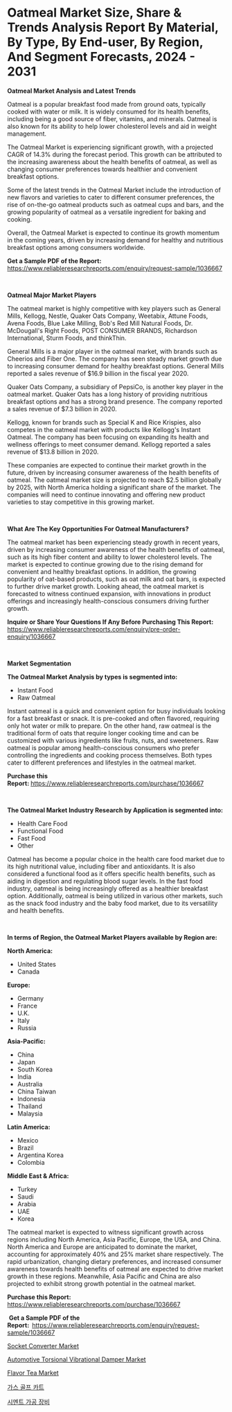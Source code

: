 <p><h1>Oatmeal Market Size, Share & Trends Analysis Report By Material, By Type, By End-user, By Region, And Segment Forecasts, 2024 - 2031</h1></p><p><strong>Oatmeal Market Analysis and Latest Trends</strong></p>
<p><p>Oatmeal is a popular breakfast food made from ground oats, typically cooked with water or milk. It is widely consumed for its health benefits, including being a good source of fiber, vitamins, and minerals. Oatmeal is also known for its ability to help lower cholesterol levels and aid in weight management.</p><p>The Oatmeal Market is experiencing significant growth, with a projected CAGR of 14.3% during the forecast period. This growth can be attributed to the increasing awareness about the health benefits of oatmeal, as well as changing consumer preferences towards healthier and convenient breakfast options. </p><p>Some of the latest trends in the Oatmeal Market include the introduction of new flavors and varieties to cater to different consumer preferences, the rise of on-the-go oatmeal products such as oatmeal cups and bars, and the growing popularity of oatmeal as a versatile ingredient for baking and cooking.</p><p>Overall, the Oatmeal Market is expected to continue its growth momentum in the coming years, driven by increasing demand for healthy and nutritious breakfast options among consumers worldwide.</p></p>
<p><strong>Get a Sample PDF of the Report:&nbsp;</strong> <a href="https://www.reliableresearchreports.com/enquiry/request-sample/1036667">https://www.reliableresearchreports.com/enquiry/request-sample/1036667</a></p>
<p>&nbsp;</p>
<p><strong>Oatmeal Major Market Players</strong></p>
<p><p>The oatmeal market is highly competitive with key players such as General Mills, Kellogg, Nestle, Quaker Oats Company, Weetabix, Attune Foods, Avena Foods, Blue Lake Milling, Bob's Red Mill Natural Foods, Dr. McDougall's Right Foods, POST CONSUMER BRANDS, Richardson International, Sturm Foods, and thinkThin.</p><p>General Mills is a major player in the oatmeal market, with brands such as Cheerios and Fiber One. The company has seen steady market growth due to increasing consumer demand for healthy breakfast options. General Mills reported a sales revenue of $16.9 billion in the fiscal year 2020.</p><p>Quaker Oats Company, a subsidiary of PepsiCo, is another key player in the oatmeal market. Quaker Oats has a long history of providing nutritious breakfast options and has a strong brand presence. The company reported a sales revenue of $7.3 billion in 2020.</p><p>Kellogg, known for brands such as Special K and Rice Krispies, also competes in the oatmeal market with products like Kellogg's Instant Oatmeal. The company has been focusing on expanding its health and wellness offerings to meet consumer demand. Kellogg reported a sales revenue of $13.8 billion in 2020.</p><p>These companies are expected to continue their market growth in the future, driven by increasing consumer awareness of the health benefits of oatmeal. The oatmeal market size is projected to reach $2.5 billion globally by 2025, with North America holding a significant share of the market. The companies will need to continue innovating and offering new product varieties to stay competitive in this growing market.</p></p>
<p>&nbsp;</p>
<p><strong>What Are The Key Opportunities For Oatmeal Manufacturers?</strong></p>
<p><p>The oatmeal market has been experiencing steady growth in recent years, driven by increasing consumer awareness of the health benefits of oatmeal, such as its high fiber content and ability to lower cholesterol levels. The market is expected to continue growing due to the rising demand for convenient and healthy breakfast options. In addition, the growing popularity of oat-based products, such as oat milk and oat bars, is expected to further drive market growth. Looking ahead, the oatmeal market is forecasted to witness continued expansion, with innovations in product offerings and increasingly health-conscious consumers driving further growth.</p></p>
<p><strong>Inquire or Share Your Questions If Any Before Purchasing This Report:</strong> <a href="https://www.reliableresearchreports.com/enquiry/pre-order-enquiry/1036667">https://www.reliableresearchreports.com/enquiry/pre-order-enquiry/1036667</a></p>
<p>&nbsp;</p>
<p><strong>Market Segmentation</strong></p>
<p><strong>The Oatmeal Market Analysis by types is segmented into:</strong></p>
<p><ul><li>Instant Food</li><li>Raw Oatmeal</li></ul></p>
<p><p>Instant oatmeal is a quick and convenient option for busy individuals looking for a fast breakfast or snack. It is pre-cooked and often flavored, requiring only hot water or milk to prepare. On the other hand, raw oatmeal is the traditional form of oats that require longer cooking time and can be customized with various ingredients like fruits, nuts, and sweeteners. Raw oatmeal is popular among health-conscious consumers who prefer controlling the ingredients and cooking process themselves. Both types cater to different preferences and lifestyles in the oatmeal market.</p></p>
<p><strong>Purchase this Report:&nbsp;</strong><a href="https://www.reliableresearchreports.com/purchase/1036667">https://www.reliableresearchreports.com/purchase/1036667</a></p>
<p>&nbsp;</p>
<p><strong>The Oatmeal Market Industry Research by Application is segmented into:</strong></p>
<p><ul><li>Health Care Food</li><li>Functional Food</li><li>Fast Food</li><li>Other</li></ul></p>
<p><p>Oatmeal has become a popular choice in the health care food market due to its high nutritional value, including fiber and antioxidants. It is also considered a functional food as it offers specific health benefits, such as aiding in digestion and regulating blood sugar levels. In the fast food industry, oatmeal is being increasingly offered as a healthier breakfast option. Additionally, oatmeal is being utilized in various other markets, such as the snack food industry and the baby food market, due to its versatility and health benefits.</p></p>
<p>&nbsp;</p>
<p><strong>In terms of Region, the Oatmeal Market Players available by Region are:</strong></p>
<p>
    <p> <strong> North America: </strong>
        <ul>
            <li>United States</li>
            <li>Canada</li>
        </ul>
        </p> 
    <p> <strong> Europe: </strong>
        <ul>
            <li>Germany</li>
            <li>France</li>
            <li>U.K.</li>
            <li>Italy</li>
            <li>Russia</li>
        </ul>
        </p> 
    <p> <strong> Asia-Pacific: </strong>
        <ul>
            <li>China</li>
            <li>Japan</li>
            <li>South Korea</li>
            <li>India</li>
            <li>Australia</li>
            <li>China Taiwan</li>
            <li>Indonesia</li>
            <li>Thailand</li>
            <li>Malaysia</li>
        </ul>
        </p> 
    <p> <strong> Latin America: </strong>
        <ul>
            <li>Mexico</li>
            <li>Brazil</li>
            <li>Argentina Korea</li>
            <li>Colombia</li>
        </ul>
        </p> 
    <p> <strong> Middle East & Africa: </strong>
        <ul>
            <li>Turkey</li>
            <li>Saudi</li>
            <li>Arabia</li>
            <li>UAE</li>
            <li>Korea</li>
        </ul>
    </p>
    </p>
<p><p>The oatmeal market is expected to witness significant growth across regions including North America, Asia Pacific, Europe, the USA, and China. North America and Europe are anticipated to dominate the market, accounting for approximately 40% and 25% market share respectively. The rapid urbanization, changing dietary preferences, and increased consumer awareness towards health benefits of oatmeal are expected to drive market growth in these regions. Meanwhile, Asia Pacific and China are also projected to exhibit strong growth potential in the oatmeal market.</p></p>
<p><strong>Purchase this Report: </strong><a href="https://www.reliableresearchreports.com/purchase/1036667">https://www.reliableresearchreports.com/purchase/1036667</a></p>
<p>&nbsp;<strong>Get a Sample PDF of the Report:&nbsp;&nbsp;</strong><a href="https://www.reliableresearchreports.com/enquiry/request-sample/1036667">https://www.reliableresearchreports.com/enquiry/request-sample/1036667</a></p>
<p><strong></strong></p>
<p><p><a href="https://github.com/guneycigdem35/Market-Research-Report-List-2/blob/main/socket-converter-market.md">Socket Converter Market</a></p><p><a href="https://issuu.com/reportprime-2/docs/automotive-torsional-vibrational-damper-market-siz">Automotive Torsional Vibrational Damper Market</a></p><p><a href="https://github.com/biheemgalvinlouises6hokrh3h/Market-Research-Report-List-1/blob/main/flavor-tea-market.md">Flavor Tea Market</a></p><p><a href="https://medium.com/@earlfeffersj/quot-%EA%B0%80%EC%8A%A4-%EA%B3%A8%ED%94%84-%EC%B9%B4%ED%8A%B8-%EC%8B%9C%EC%9E%A5-%EC%A1%B0%EC%82%AC-%EB%B3%B4%EA%B3%A0%EC%84%9C-%EC%97%AD%EC%82%AC-%EB%B0%8F-2024%EB%85%84%EB%B6%80%ED%84%B0-2031%EB%85%84%EA%B9%8C%EC%A7%80%EC%9D%98-%EC%98%88%EC%B8%A1-quot-ab5e26e9d507">가스 골프 카트</a></p><p><a href="https://github.com/Hubertstyenger6685/Market-Research-Report-List-1/blob/main/410140916098.md">시멘트 가공 장비</a></p></p>